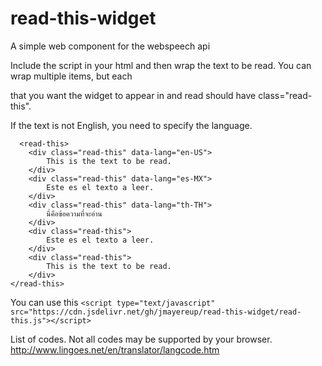 # read-this-widget
A simple web component for the webspeech api

Include the script in your html and then wrap the text to be read. 
You can wrap multiple items, but each <div> that you want the 
widget to appear in and read should have class="read-this".
  
If the text is not English, you need to specify the language.

      <read-this>
        <div class="read-this" data-lang="en-US">
            This is the text to be read.
        </div>
        <div class="read-this" data-lang="es-MX">
            Este es el texto a leer.
        </div>
        <div class="read-this" data-lang="th-TH">
            นี่คือข้อความที่จะอ่าน
        </div>
        <div class="read-this">
            Este es el texto a leer.
        </div>
        <div class="read-this">
            This is the text to be read.
        </div>
    </read-this>
  
  You can use this `<script type="text/javascript" src="https://cdn.jsdelivr.net/gh/jmayereup/read-this-widget/read-this.js"></script>`
  
  List of codes. Not all codes may be supported by your browser.
  http://www.lingoes.net/en/translator/langcode.htm
